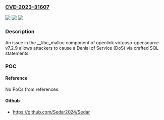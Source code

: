 ### [CVE-2023-31607](https://cve.mitre.org/cgi-bin/cvename.cgi?name=CVE-2023-31607)
![](https://img.shields.io/static/v1?label=Product&message=n%2Fa&color=blue)
![](https://img.shields.io/static/v1?label=Version&message=n%2Fa&color=blue)
![](https://img.shields.io/static/v1?label=Vulnerability&message=n%2Fa&color=brighgreen)

### Description

An issue in the __libc_malloc component of openlink virtuoso-opensource v7.2.9 allows attackers to cause a Denial of Service (DoS) via crafted SQL statements.

### POC

#### Reference
No PoCs from references.

#### Github
- https://github.com/Sedar2024/Sedar

